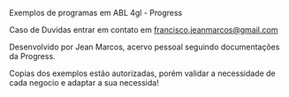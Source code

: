 Exemplos de programas em ABL 4gl - Progress 

Caso de Duvidas entrar em contato em francisco.jeanmarcos@gmail.com

Desenvolvido por Jean Marcos, acervo pessoal seguindo documentações da Progress.

Copias dos exemplos estão autorizadas, porém validar a necessidade de cada negocio e adaptar a sua necessida!

